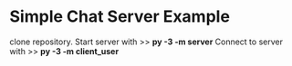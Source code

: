 # Simple Chat Server Example
clone repository.
Start server with >> **py -3 -m server**
Connect to server with >> **py -3 -m client_user**
